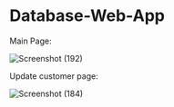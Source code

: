 # Database-Web-App
Main Page:

![Screenshot (192)](https://user-images.githubusercontent.com/77369053/199805670-bbcaf7f9-9845-4289-a5c7-5a0a391107e4.png)

Update customer page:

![Screenshot (184)](https://user-images.githubusercontent.com/77369053/200148962-c1cbb648-7876-42b9-a3a7-4cafb75a952f.png)
